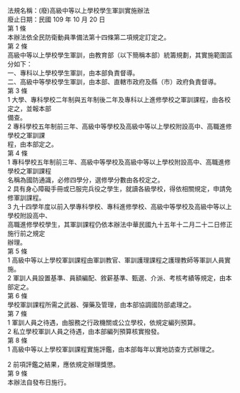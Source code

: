 法規名稱：(廢)高級中等以上學校學生軍訓實施辦法  
廢止日期：民國 109 年 10 月 20 日  
第 1 條  
本辦法依全民防衛動員準備法第十四條第二項規定訂定之。  
第 2 條  
高級中等以上學校學生軍訓，由教育部（以下簡稱本部）統籌規劃，其實施範圍區分如下：  
一、專科以上學校學生軍訓，由本部負責督導。  
二、高級中等學校學生軍訓，由本部、直轄市政府及縣（市）政府負責督導。  
第 3 條  
1 大學、專科學校二年制與五年制後二年及專科以上進修學校之軍訓課程，由各校定之，並報本部  
備查。  
2 專科學校五年制前三年、高級中等學校及高級中等以上學校附設高中、高職進修學校之軍訓課  
程，由本部定之。  
第 4 條  
1 專科學校五年制前三年、高級中等學校及高級中等以上學校附設高中、高職進修學校之軍訓課程  
名稱為國防通識，必修四學分，選修學分數由各校定之。  
2 具有身心障礙手冊或已服完兵役之學生，就讀各級學校，得依相關規定，申請免修軍訓課程。  
3 九十四學年度以前入學專科學校、專科進修學校、高級中等學校及高級中等以上學校附設高中、  
高職進修學校學生，其軍訓課程仍依本辦法中華民國九十五年十二月二十二日修正施行前之規定  
辦理。  
第 5 條  
1 高級中等以上學校軍訓課程由軍訓教官、軍訓護理課程之護理教師等軍訓人員實施。  
2 軍訓人員設置基準、員額編配、敘薪基準、甄選、介派、考核考績等規定，由本部定之。  
第 6 條  
學校軍訓課程所需之武器、彈藥及管理，由本部協調國防部處理之。  
第 7 條  
1 軍訓人員之待遇，由服務之行政機關或公立學校，依規定編列預算。  
2 私立學校軍訓人員之待遇，由本部編列預算核實撥發。  
第 8 條  
1 高級中等以上學校軍訓課程實施評鑑，由本部每年以實地訪查方式辦理之。  


2 前項評鑑之結果，應依規定辦理獎懲。  
第 9 條  
本辦法自發布日施行。  


